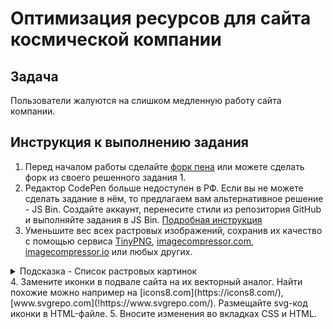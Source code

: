 # Оптимизация ресурсов для сайта космической компании

## Задача

Пользователи жалуются на слишком медленную работу сайта компании.

## Инструкция к выполнению задания

1. Перед началом работы сделайте [форк пена](https://codepen.io/Netology/pen/mdQeZmY) или можете сделать форк из своего решенного задания 1.
2. Редактор CodePen больше недоступен в РФ. Если вы не можете сделать задание в нём, то предлагаем вам альтернативное решение - JS Bin. Создайте аккаунт, перенесите стили из репозитория GitHub и выполняйте задания в JS Bin. [Подробная инструкция](https://github.com/netology-code/guides/tree/master/jsbin)
3. Уменьшите вес всех растровых изображений, сохранив их качество с помощью сервиса [TinyPNG](https://tinypng.com/), [imagecompressor.com](https://imagecompressor.com/), [imagecompressor.io](https://imagecompressor.io/) или любых других.
<details>
    <summary>Подсказка - Список растровых картинок</summary>
    <ul>
        <li>фон у блока header</li>
        <li>шатл в блоке header</li>
        <li>картинки в блоке settle</li>
    </ul>
</details> 
4. Замените иконки в подвале сайта на их векторный аналог. Найти похожие можно например на [icons8.com](https://icons8.com/), [www.svgrepo.com](!https://www.svgrepo.com/). Размещайте svg-код иконки в HTML-файле.
5. Вносите изменения во вкладках CSS и HTML. 
